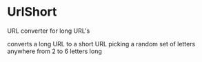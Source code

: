 # UrlShort
URL converter for long URL's


converts a long URL to a short URL 
picking a random set of letters anywhere from 2 to 6 letters long
